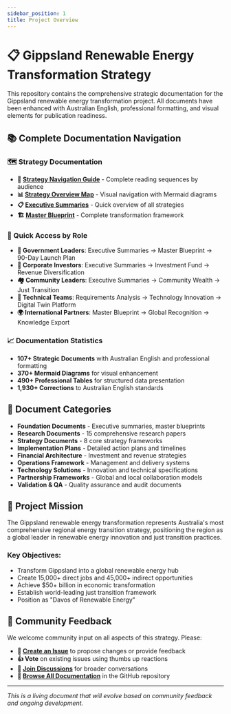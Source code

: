 ```yaml
---
sidebar_position: 1
title: Project Overview
---
```


# 📋 Gippsland Renewable Energy Transformation Strategy

This repository contains the comprehensive strategic documentation for the Gippsland renewable energy transformation project. All documents have been enhanced with Australian English, professional formatting, and visual elements for publication readiness.

## 📚 Complete Documentation Navigation

### **🗺️ Strategy Documentation**
- **🎯 [Strategy Navigation Guide](https://github.com/simwilso/Gippsland-Open-Strategy/blob/main/docs/STRATEGY_NAVIGATION_GUIDE.md)** - Complete reading sequences by audience
- **📊 [Strategy Overview Map](https://github.com/simwilso/Gippsland-Open-Strategy/blob/main/docs/STRATEGY_OVERVIEW_MAP.md)** - Visual navigation with Mermaid diagrams  
- **📋 [Executive Summaries](https://github.com/simwilso/Gippsland-Open-Strategy/blob/main/docs/executive-summaries.md)** - Quick overview of all strategies
- **🏗️ [Master Blueprint](https://github.com/simwilso/Gippsland-Open-Strategy/blob/main/docs/master-blueprint.md)** - Complete transformation framework

### **📖 Quick Access by Role**
- **👔 Government Leaders**: Executive Summaries → Master Blueprint → 90-Day Launch Plan
- **💼 Corporate Investors**: Executive Summaries → Investment Fund → Revenue Diversification  
- **🏘️ Community Leaders**: Executive Summaries → Community Wealth → Just Transition
- **🔬 Technical Teams**: Requirements Analysis → Technology Innovation → Digital Twin Platform
- **🌍 International Partners**: Master Blueprint → Global Recognition → Knowledge Export

### **📈 Documentation Statistics**
- **107+ Strategic Documents** with Australian English and professional formatting
- **370+ Mermaid Diagrams** for visual enhancement
- **490+ Professional Tables** for structured data presentation  
- **1,930+ Corrections** to Australian English standards

## 📁 Document Categories

- **Foundation Documents** - Executive summaries, master blueprints
- **Research Documents** - 15 comprehensive research papers
- **Strategy Documents** - 8 core strategy frameworks
- **Implementation Plans** - Detailed action plans and timelines
- **Financial Architecture** - Investment and revenue strategies
- **Operations Framework** - Management and delivery systems
- **Technology Solutions** - Innovation and technical specifications
- **Partnership Frameworks** - Global and local collaboration models
- **Validation & QA** - Quality assurance and audit documents

## 🎯 Project Mission

The Gippsland renewable energy transformation represents Australia's most comprehensive regional energy transition strategy, positioning the region as a global leader in renewable energy innovation and just transition practices.

### Key Objectives:
- Transform Gippsland into a global renewable energy hub
- Create 15,000+ direct jobs and 45,000+ indirect opportunities
- Achieve $50+ billion in economic transformation
- Establish world-leading just transition framework
- Position as "Davos of Renewable Energy"

## 💬 Community Feedback

We welcome community input on all aspects of this strategy. Please:

- **📝 [Create an Issue](https://github.com/simwilso/Gippsland-Open-Strategy/issues/new)** to propose changes or provide feedback
- **👍 Vote** on existing issues using thumbs up reactions
- **💬 [Join Discussions](https://github.com/simwilso/Gippsland-Open-Strategy/discussions)** for broader conversations
- **📖 [Browse All Documentation](https://github.com/simwilso/Gippsland-Open-Strategy/tree/main/docs)** in the GitHub repository

---

*This is a living document that will evolve based on community feedback and ongoing development.*